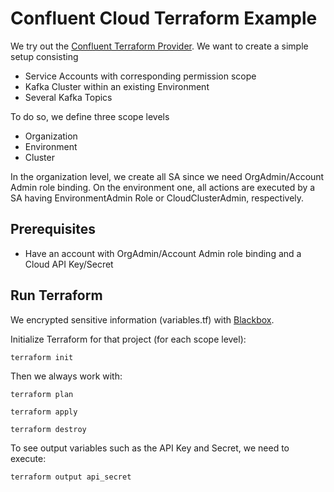 # Confluent Cloud Terraform Example
We try out the [Confluent Terraform Provider](https://docs.confluent.io/cloud/current/get-started/terraform-provider.html).
We want to create a simple setup consisting 

* Service Accounts with corresponding permission scope
* Kafka Cluster within an existing Environment
* Several Kafka Topics

To do so, we define three scope levels
* Organization
* Environment
* Cluster

In the organization level, we create all SA since we need OrgAdmin/Account Admin role binding.
On the environment one, all actions are executed 
by a SA having EnvironmentAdmin Role or CloudClusterAdmin, respectively.


## Prerequisites

* Have an account with OrgAdmin/Account Admin role binding and a Cloud API Key/Secret


## Run Terraform

We encrypted sensitive information (variables.tf) with [Blackbox](https://github.com/StackExchange/blackbox).

Initialize Terraform for that project (for each scope level):
```shell
terraform init
```

Then we always work with:

```shell
terraform plan
```
```shell
terraform apply
```
```shell
terraform destroy
```

To see output variables such as the API Key and Secret, we need to
execute:
```shell
terraform output api_secret
```
